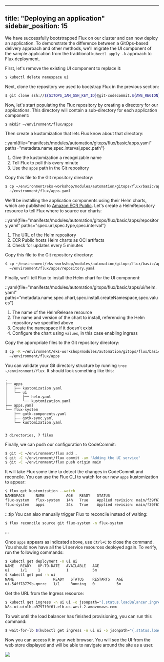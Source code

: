 
---
title: "Deploying an application"
sidebar_position: 15
---

We have successfully bootstrapped Flux on our cluster and can now deploy an application. To demonstrate the difference between a GitOps-based delivery approach and other methods, we'll migrate the UI component of the sample application from the traditional `kubectl apply -k` approach to Flux deployment.

First, let's remove the existing UI component to replace it:

```bash
$ kubectl delete namespace ui
```

Next, clone the repository we used to bootstrap Flux in the previous section:

```bash
$ git clone ssh://${GITOPS_IAM_SSH_KEY_ID}@git-codecommit.${AWS_REGION}.amazonaws.com/v1/repos/${EKS_CLUSTER_NAME}-gitops ~/environment/flux
```

Now, let's start populating the Flux repository by creating a directory for our applications. This directory will contain a sub-directory for each application component:

```bash
$ mkdir ~/environment/flux/apps
```

Then create a kustomization that lets Flux know about that directory:

::yaml{file="manifests/modules/automation/gitops/flux/basic/apps.yaml" paths="metadata.name,spec.interval,spec.path"}

1. Give the kustomization a recognizable name
2. Tell Flux to poll this every minute
3. Use the `apps` path in the Git repository

Copy this file to the Git repository directory:

```bash
$ cp ~/environment/eks-workshop/modules/automation/gitops/flux/basic/apps.yaml \
  ~/environment/flux/apps.yaml
```

We'll be installing the application components using their Helm charts, which are published to [Amazon ECR Public](https://gallery.ecr.aws/). Let's create a HelmRepository resource to tell Flux where to source our charts:

::yaml{file="manifests/modules/automation/gitops/flux/basic/apps/repository.yaml" paths="spec.url,spec.type,spec.interval"}

1. The URL of the Helm repository
2. ECR Public hosts Helm charts as OCI artifacts
3. Check for updates every 5 minutes

Copy this file to the Git repository directory:

```bash
$ cp ~/environment/eks-workshop/modules/automation/gitops/flux/basic/apps/repository.yaml \
  ~/environment/flux/apps/repository.yaml
```

Finally, we'll tell Flux to install the Helm chart for the UI component:

::yaml{file="manifests/modules/automation/gitops/flux/basic/apps/ui/helm.yaml" paths="metadata.name,spec.chart,spec.install.createNamespace,spec.values"}

1. The name of the HelmRelease resource
2. The name and version of the chart to install, referencing the Helm repository we specified above
3. Create the namespace if it doesn't exist
4. Configure the chart using `values`, in this case enabling ingress

Copy the appropriate files to the Git repository directory:

```bash
$ cp -R ~/environment/eks-workshop/modules/automation/gitops/flux/basic/apps/ui \
  ~/environment/flux/apps
```

You can validate your Git directory structure by running `tree ~/environment/flux`. It should look something like this:

```text
.
├── apps
│   ├── kustomization.yaml
│   └── ui
│       ├── helm.yaml
│       └── kustomization.yaml
├── apps.yaml
└── flux-system
    ├── gotk-components.yaml
    ├── gotk-sync.yaml
    └── kustomization.yaml


3 directories, 7 files
```

Finally, we can push our configuration to CodeCommit:

```bash
$ git -C ~/environment/flux add .
$ git -C ~/environment/flux commit -am "Adding the UI service"
$ git -C ~/environment/flux push origin main
```

It will take Flux some time to detect the changes in CodeCommit and reconcile. You can use the Flux CLI to watch for our new `apps` kustomization to appear:

```bash test=false
$ flux get kustomization --watch
NAMESPACE     NAME          AGE   READY   STATUS
flux-system   flux-system   14h   True    Applied revision: main/f39f67e6fb870eed5997c65a58c35f8a58515969
flux-system   apps          34s   True    Applied revision: main/f39f67e6fb870eed5997c65a58c35f8a58515969
```

:::tip
You can also manually trigger Flux to reconcile instead of waiting:

```bash wait=30 hook=flux-deployment
$ flux reconcile source git flux-system -n flux-system
```
:::

Once `apps` appears as indicated above, use `Ctrl+C` to close the command. You should now have all the UI service resources deployed again. To verify, run the following commands:

```bash
$ kubectl get deployment -n ui ui
NAME   READY   UP-TO-DATE   AVAILABLE   AGE
ui     1/1     1            1           5m
$ kubectl get pod -n ui
NAME                  READY   STATUS    RESTARTS   AGE
ui-54ff78779b-qnrrc   1/1     Running   0          5m
```

Get the URL from the Ingress resource:

```bash
$ kubectl get ingress -n ui ui -o jsonpath="{.status.loadBalancer.ingress[*].hostname}{'\n'}"
k8s-ui-uinlb-a9797f0f61.elb.us-west-2.amazonaws.com
```

To wait until the load balancer has finished provisioning, you can run this command:

```bash
$ wait-for-lb $(kubectl get ingress -n ui ui -o jsonpath="{.status.loadBalancer.ingress[*].hostname}{'\n'}")
```

Now you can access it in your web browser. You will see the UI from the web store displayed and will be able to navigate around the site as a user.

<Browser url="http://k8s-ui-ui-a9797f0f61.elb.us-west-2.amazonaws.com">
<img src={require('@site/static/img/sample-app-screens/home.webp').default}/>
</Browser>
